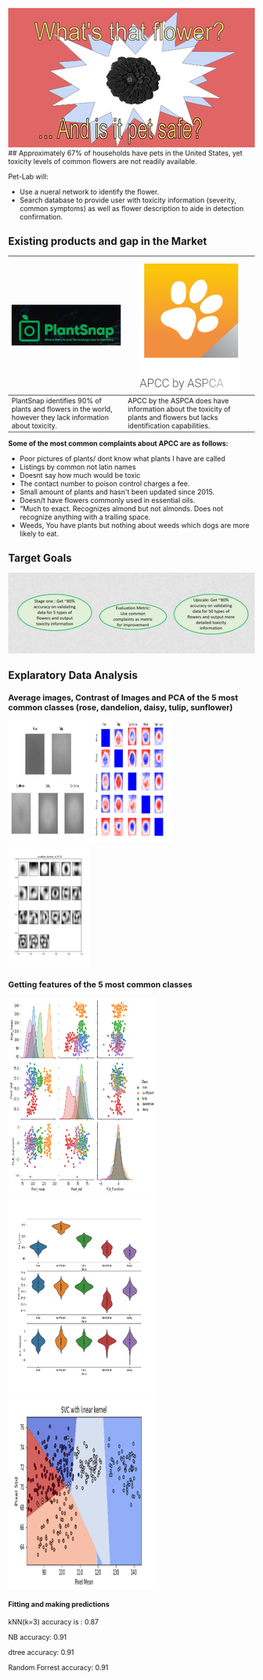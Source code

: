 <img src="Title_1.png" alt="hi" class="inline"/>
## Approximately 67% of households have pets in the United States, yet toxicity levels of common flowers are not readily available. 

Pet-Lab will:
- Use a nueral network to identify the flower.
- Search database to provide user with toxicity information (severity, common symptoms) as well as flower description to aide in detection confirmation.


## Existing products and gap in the Market

|<img src="plantsnap.PNG" alt="hi" class="inline"/>      | <img src="apcc.PNG" alt="hi" class="inline"/>        |
| -------------- | -------------- |
| PlantSnap identifies 90% of plants and flowers in the world, however they lack information about toxicity.  | APCC by the ASPCA does have information about the toxicity of plants and flowers but lacks identification capabilities.   |



**Some of the most common complaints about APCC are as follows:**
- Poor pictures of plants/ dont know what plants I have are called
- Listings by common not latin names
- Doesnt say how much would be toxic
- The contact number to poison control charges a fee.
- Small amount of plants and hasn't been updated since 2015.
- Doesn/t have flowers commonly used in essential oils.
- “Much to exact. Recognizes almond but not almonds. Does not recognize anything    with a trailing space.
- Weeds,  You have plants but nothing about weeds which dogs are more likely to eat.


## Target Goals

<img src="Slide1.jpg" />


## Explaratory Data Analysis

### Average images, Contrast of Images and PCA of the 5 most common classes (rose, dandelion, daisy, tulip, sunflower)

      
 <p float="left">
  <img src="Averages.png" width="33%"  height="250"/>
  <img src="contrast_small.png" width="33%" height="250" /> 
  <img src="dandelion_Eigenstate-1.png" width="33%" height="250"/>
</p>

### Getting features of the 5 most common classes


  <img src="pairplot.png" width="60%"  height="400"/>
  <img src="violinplot.png" width="60%" height="400" />
  <img src="SVC_linear.png" width="60%" height="400"/>

#### Fitting and making predictions

kNN(k=3) accuracy is : 0.87

NB accuracy: 0.91

dtree accuracy: 0.91

Random Forrest accuracy: 0.91

